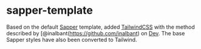 # sapper-template

Based on the default [Sapper](https://github.com/sveltejs/sapper) template, added [TailwindCSS](https://tailwindcss.com) with the method described by [@inalbant(https://github.com/inalbant) on [Dev](https://dev.to/inalbant/a-simpler-way-to-add-tailwindcss-to-your-svelte-project-11ja). The base Sapper styles have also been converted to Tailwind.
